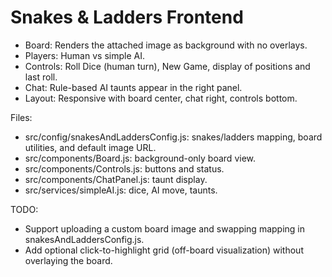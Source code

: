 # Snakes & Ladders Frontend

- Board: Renders the attached image as background with no overlays.
- Players: Human vs simple AI.
- Controls: Roll Dice (human turn), New Game, display of positions and last roll.
- Chat: Rule-based AI taunts appear in the right panel.
- Layout: Responsive with board center, chat right, controls bottom.

Files:
- src/config/snakesAndLaddersConfig.js: snakes/ladders mapping, board utilities, and default image URL.
- src/components/Board.js: background-only board view.
- src/components/Controls.js: buttons and status.
- src/components/ChatPanel.js: taunt display.
- src/services/simpleAI.js: dice, AI move, taunts.

TODO:
- Support uploading a custom board image and swapping mapping in snakesAndLaddersConfig.js.
- Add optional click-to-highlight grid (off-board visualization) without overlaying the board.
